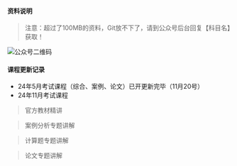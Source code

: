 #### 资料说明
> 注意：超过了100MB的资料，Git放不下了，请到公众号后台回复【科目名】获取！

![公众号二维码](https://chaidingoss.oss-cn-hangzhou.aliyuncs.com/qrcode.jpg)


#### 课程更新记录
- 24年5月考试课程（综合、案例、论文）已开更新完毕（11月20号）
- 24年11月考试课程

> 官方教材精讲

> 案例分析专题讲解

> 计算题专题讲解

> 论文专题讲解
